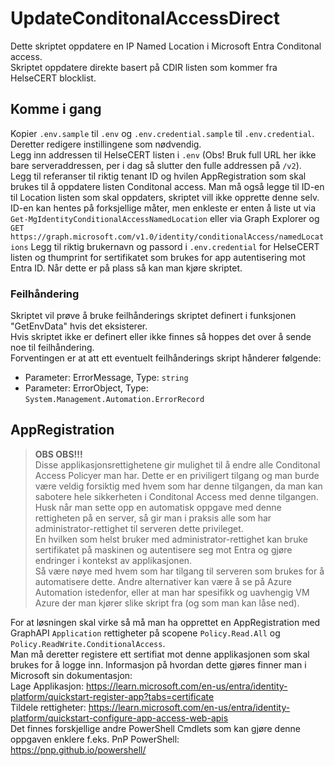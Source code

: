# UpdateConditonalAccessDirect
Dette skriptet oppdatere en IP Named Location i Microsoft Entra Conditonal access.  
Skriptet oppdatere direkte basert på CDIR listen som kommer fra HelseCERT blocklist.  

## Komme i gang
Kopier ``.env.sample`` til ``.env`` og ``.env.credential.sample`` til ``.env.credential``.  
Deretter redigere instillingene som nødvendig.  
Legg inn addressen til HelseCERT listen i ``.env`` (Obs! Bruk full URL her ikke bare serveraddressen, per i dag så slutter den fulle addressen på ``/v2``).  
Legg til referanser til riktig tenant ID og hvilen AppRegistration som skal brukes til å oppdatere listen Conditonal access.
Man må også legge til ID-en til Location listen som skal oppdaters, skriptet vill ikke opprette denne selv.  
ID-en kan hentes på forksjellige måter, men enkleste er enten å liste ut via ``Get-MgIdentityConditionalAccessNamedLocation`` eller via Graph Explorer og ``GET https://graph.microsoft.com/v1.0/identity/conditionalAccess/namedLocations``
Legg til riktig brukernavn og passord i ``.env.credential`` for HelseCERT listen og thumprint for sertifikatet som brukes for app autentisering mot Entra ID.
Når dette er på plass så kan man kjøre skriptet.

### Feilhåndering
Skriptet vil prøve å bruke feilhånderings skriptet definert i funksjonen "GetEnvData" hvis det eksisterer.  
Hvis skriptet ikke er definert eller ikke finnes så hoppes det over å sende noe til feilhåndering.  
Forventingen er at att ett eventuelt feilhånderings skript hånderer følgende:
- Parameter: ErrorMessage, Type: ``string``
- Parameter: ErrorObject, Type: ``System.Management.Automation.ErrorRecord``

## AppRegistration
> **OBS OBS!!!**  
> Disse applikasjonsrettighetene gir mulighet til å endre alle Conditonal Access Policyer man har.
> Dette er en priviligert tilgang og man burde være veldig forsiktig med hvem som har denne tilgangen, da man kan sabotere hele sikkerheten i Conditonal Access med denne tilgangen.
> Husk når man sette opp en automatisk oppgave med denne rettigheten på en server, så gir man i praksis alle som har administrator-rettighet til serveren dette privileget.  
> En hvilken som helst bruker med administrator-rettighet kan bruke sertifikatet på maskinen og autentisere seg mot Entra og gjøre endringer i kontekst av applikasjonen.  
> Så være nøye med hvem som har tilgang til serveren som brukes for å automatisere dette.
> Andre alternativer kan være å se på Azure Automation istedenfor, eller at man har spesifikk og uavhengig VM Azure der man kjører slike skript fra (og som man kan låse ned).

For at løsningen skal virke så må man ha opprettet en AppRegistration med GraphAPI ``Application`` rettigheter på scopene ``Policy.Read.All`` og ``Policy.ReadWrite.ConditionalAccess``.  
Man må deretter registere ett sertifiat mot denne applikasjonen som skal brukes for å logge inn.
Informasjon på hvordan dette gjøres finner man i Microsoft sin dokumentasjon:  
Lage Applikasjon: https://learn.microsoft.com/en-us/entra/identity-platform/quickstart-register-app?tabs=certificate  
Tildele rettigheter: https://learn.microsoft.com/en-us/entra/identity-platform/quickstart-configure-app-access-web-apis  
Det finnes forskjellige andre PowerShell Cmdlets som kan gjøre denne oppgaven enklere f.eks. PnP PowerShell:  
https://pnp.github.io/powershell/
